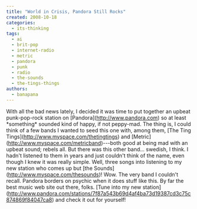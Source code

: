 ```yaml
---
title: "World in Crisis, Pandora Still Rocks"
created: 2008-10-18
categories: 
  - its-thinking
tags: 
  - ai
  - brit-pop
  - internet-radio
  - metric
  - pandora
  - punk
  - radio
  - the-sounds
  - the-tings-things
authors: 
  - banapana
---
```


With all the bad news lately, I decided it was time to put together an upbeat punk-pop-rock station on \[Pandora\](http://www.pandora.com) so at least \*something\* sounded kind of happy, if not peppy-mad. The thing is, I could think of a few bands I wanted to seed this one with, among them, \[The Ting Tings\](http://www.myspace.com/thetingtings) and \[Metric\](http://www.myspace.com/metricband)---both good at being mad with an upbeat sound; rebels all. But there was this other band... swedish, I think. I hadn't listened to them in years and just couldn't think of the name, even though I knew it was really simple. Well, three songs into listening to my new station who comes up but \[the Sounds\](http://www.myspace.com/thesounds)! Wow. The very band I couldn't recall. Pandora borders on psychic when it does stuff like this. By far the best music web site out there, folks. \[Tune into my new station\](http://www.pandora.com/stations/7f87a543b69d4af4ba73d19387cd3c75c874869f84047ca8) and check it out for yourself!
